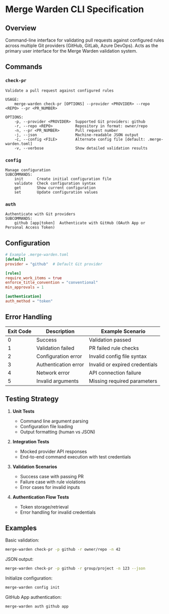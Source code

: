 # Merge Warden CLI Specification

## Overview

Command-line interface for validating pull requests against configured rules across multiple Git
providers (GitHub, GitLab, Azure DevOps). Acts as the primary user interface for the Merge Warden
validation system.

## Commands

### `check-pr`

```text
Validate a pull request against configured rules

USAGE:
    merge-warden check-pr [OPTIONS] --provider <PROVIDER> --repo <REPO> --pr <PR_NUMBER>

OPTIONS:
    -p, --provider <PROVIDER>  Supported Git providers: github
    -r, --repo <REPO>          Repository in format: owner/repo
    -n, --pr <PR_NUMBER>       Pull request number
    -j, --json                 Machine-readable JSON output
    -c, --config <FILE>        Alternate config file [default: .merge-warden.toml]
    -v, --verbose              Show detailed validation results
```

### `config`

```text
Manage configuration
SUBCOMMANDS:
    init      Create initial configuration file
    validate  Check configuration syntax
    get       Show current configuration
    set       Update configuration values
```

### `auth`

```text
Authenticate with Git providers
SUBCOMMANDS:
    github [app|token]  Authenticate with GitHub (OAuth App or Personal Access Token)
```

## Configuration

```toml
# Example .merge-warden.toml
[default]
provider = "github"  # Default Git provider

[rules]
require_work_items = true
enforce_title_convention = "conventional"
min_approvals = 1

[authentication]
auth_method = "token"
```

## Error Handling

| Exit Code | Description               | Example Scenario                     |
|-----------|---------------------------|---------------------------------------|
| 0         | Success                   | Validation passed                    |
| 1         | Validation failed         | PR failed rule checks                |
| 2         | Configuration error       | Invalid config file syntax           |
| 3         | Authentication error      | Invalid or expired credentials       |
| 4         | Network error             | API connection failure               |
| 5         | Invalid arguments         | Missing required parameters          |

## Testing Strategy

1. **Unit Tests**
   - Command line argument parsing
   - Configuration file loading
   - Output formatting (human vs JSON)

2. **Integration Tests**
   - Mocked provider API responses
   - End-to-end command execution with test credentials

3. **Validation Scenarios**
   - Success case with passing PR
   - Failure case with rule violations
   - Error cases for invalid inputs

4. **Authentication Flow Tests**
   - Token storage/retrieval
   - Error handling for invalid credentials

## Examples

Basic validation:

```bash
merge-warden check-pr -p github -r owner/repo -n 42
```

JSON output:

```bash
merge-warden check-pr -p github -r group/project -n 123 --json
```

Initialize configuration:

```bash
merge-warden config init
```

GitHub App authentication:

```bash
merge-warden auth github app
